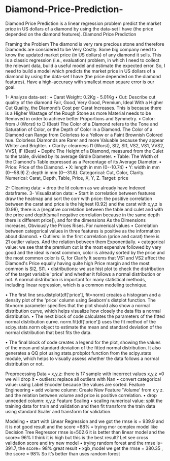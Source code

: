 # Diamond-Price-Prediction-
Diamond Price Prediction is a linear regression problem predict the market price in US dollars of a diamond by using the data-set I have (the price depended on the diamond features). Diamond Price Prediction

Framing the Problem The diamond is very rare precious stone and therefore Diamonds are considered to be Very Costly. Some big company need to know the updated market price (in US dollars) of any diamond it sells. This is a classic regression (i.e., evaluation) problem, in which I need to collect the relevant data, build a useful model and estimate the expected error. So, I need to build a model which predicts the market price in US dollars of a diamond by using the data-set I have (the price depended on the diamond features). Have a high-accuracy with smallest mean square error is our goal.

1- Analyze data-set : • Carat Weight: 0.2Kg - 5.01Kg • Cut: Describe cut quality of the diamond Fair, Good, Very Good, Premium, Ideal With a Higher Cut Quality, the Diamond’s Cost per Carat Increases. This is because there is a Higher Wastage of the Rough Stone as more Material needs to be Removed in order to achieve better Proportions and Symmetry. • Color: from J (Worst) to D (Best) The Color of a Diamond refers to the Tone and Saturation of Color, or the Depth of Color in a Diamond. The Color of a Diamond can Range from Colorless to a Yellow or a Faint Brownish Colored hue. Colorless Diamonds are Rarer and more Valuable because they appear Whiter and Brighter. • Clarity: clearness I1 (Worst), SI2, SI1, VS2, VS1, VVS2, VVS1, IF (Best) • Depth: The Height of a Diamond, measured from the Culet to the table, divided by its average Girdle Diameter. • Table: The Width of the Diamond's Table expressed as a Percentage of its Average Diameter. • Price: Price of the Diamond. • X: length in mm (0--10.74) • Y: width in mm (0--58.9) Z: depth in mm (0--31.8). Categorical: Cut, Color, Clarity. Numerical: Carat, Depth, Table, Price, X, Y, Z. Target: price

2- Cleaning data: • drop the Id column as we already have Indexed dataframe. 3- Visualization data: • Start in correlation between features draw the heatmap and sort the corr with price: the positive correlation between the carat and price is the highest (0.92) and the carat with x,y,z is (0.98), there is a (negative correlation between the table and culet and with the price and depth[small negative correlation because in the same depth there is different price]), and for the dimensions As the Dimensions increases, Obviously the Prices Rises. For numerical values • Correlation between categorical values in three features is positive as the information about diamond. • Outliers: in the first correlation (price and carat) there is 21 outlier values. And the relation between them Exponentially. • categorical value: we see that the premium cut is the most expensive followed by vary good and the ideal is most common, color is already sorted by the price and the most common color is G, for Clarify It seems that VS1 and VS2 affect the Diamond's Price equally having quite high Price margin and the most common is SI2, SI1. • distributions: we use hist plot to check the distribution of the target variable 'price' and whether it follows a normal distribution or not. A normal distribution is important for many statistical methods, including linear regression, which is a common modeling technique.

• The first line sns.distplot(df['price'], fit=norm) creates a histogram and a density plot of the 'price' column using Seaborn's distplot function. The fit=norm parameter specifies that the plot should also show a normal distribution curve, which helps visualize how closely the data fits a normal distribution. • The next block of code calculates the parameters of the fitted normal distribution curve. norm.fit(df['price']) uses the fit method of the scipy.stats.norm object to estimate the mean and standard deviation of the normal distribution that best fits the data.

• The final block of code creates a legend for the plot, showing the values of the mean and standard deviation of the fitted normal distribution. It also generates a QQ plot using stats.probplot function from the scipy.stats module, which helps to visually assess whether the data follows a normal distribution or not.

Preprocessing Data • x,y,z: there is 17 sample with incorrect values x,y,z =0 we will drop it • outliers: replace all outliers with Nan • convert categorical value: using Label Encoder because the values are sorted. Feature Engineering • add volume column: Create New Feature 'Volume' from x y z. and the relation between volume and price is positive correlation. • drop unneeded column: x,y,z Feature Scaling • scaling numerical value: split the training data for train and validation and then fit transform the train data using standard Scaler and transform for validation.

Modeling • start with Linear Regression and we got the rmse is = 939.9 and it is not good result and the score =88% • trying mor complex model like Decision Tree Regressor rmse is=502.6 it is better than linear model and the score= 96% I think it is high but this is the best result? Let see cross validation score and try new model • trying random forest and the rmse is= 391.7, the score= 98% great result • xgb_model we get the rmse = 380.35 , the score = 98% So it’s better than uses random forest
